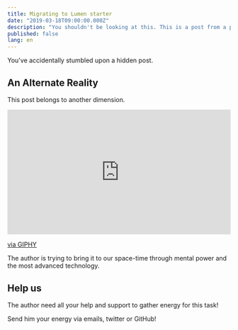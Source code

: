 ```yaml
---
title: Migrating to Lumen starter
date: "2019-03-18T09:00:00.000Z"
description: "You shouldn't be looking at this. This is a post from a parallel universe"
published: false
lang: en
---
```


You've accidentally stumbled upon a hidden post.

## An Alternate Reality

This post belongs to another dimension.

<div style="width:100%;height:0;padding-bottom:56%;position:relative;"><iframe src="https://giphy.com/embed/igGApTvcxnJkgzOIVb" width="100%" height="100%" style="position:absolute" frameBorder="0" class="giphy-embed" allowFullScreen></iframe></div><p><a href="https://giphy.com/gifs/season-1-episode-6-s1-igGApTvcxnJkgzOIVb">via GIPHY</a></p>


The author is trying to bring it to our space-time through mental power and the most advanced technology.

## Help us

The author need all your help and support to gather energy for this task!

Send him your energy via emails, twitter or GitHub!
